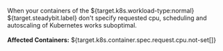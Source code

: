 When your containers of the ${target.k8s.workload-type:normal} ${target.steadybit.label} don't specify requested cpu, scheduling and autoscaling of Kubernetes works suboptimal.
<br/>
<br/>
**Affected Containers:** ${target.k8s.container.spec.request.cpu.not-set[]}

